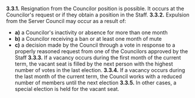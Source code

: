 **3.3.1.** Resignation from the Councilor position is possible. It occurs at the Councilor's request or if they obtain a position in the Staff.
**3.3.2.** Expulsion from the Server Council may occur as a result of:
 - **a)** a Councilor's inactivity or absence for more than one month
 - **b)** a Councilor receiving a ban or at least one month of mute
 - **c)** a decision made by the Council through a vote in response to a properly reasoned request from one of the Councilors approved by the Staff
**3.3.3.** If a vacancy occurs during the first month of the current term, the vacant seat is filled by the next person with the highest number of votes in the last election.
**3.3.4.** If a vacancy occurs during the last month of the current term, the Council works with a reduced number of members until the next election
**3.3.5.** In other cases, a special election is held for the vacant seat.
